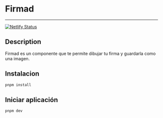 # Firmad
<hr/>

[![Netlify Status](https://api.netlify.com/api/v1/badges/7c070534-ecee-49a6-a617-71b207fe4cdc/deploy-status)](https://app.netlify.com/sites/firmad/deploys)

## Description

Firmad es un componente que te permite dibujar tu firma y guardarla como una imagen.

## Instalacion

```bash
pnpm install
```

## Iniciar aplicación

```bash
pnpm dev
```
